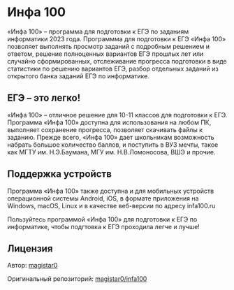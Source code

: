 # Инфа 100

«Инфа 100» – программа для подготовки к ЕГЭ по заданиям информатики 2023 года. Программма для подготовки к ЕГЭ «Инфа 100» позволяет выполнять просмотр заданий с подробным решением и ответом, решение полноценных вариантов ЕГЭ прошлых лет или случайно сформированных, отслеживание прогресса подготовки в виде статистики по решению вариантов ЕГЭ, разбор отдельных заданий из открытого банка заданий ЕГЭ по информатике.

## ЕГЭ – это легко!

«Инфа 100» – отличное решение для 10-11 классов для подготовки к ЕГЭ. Программа «Инфа 100» доступна для использования на любом ПК, выполняет сохранение прогресса, позволяет скачивать файлы к заданию. Прежде всего, «Инфа 100» дает школьникам возможность набрать большое количество баллов, и поступить в ВУЗ мечты, такое как МГТУ им. Н.Э.Баумана, МГУ им. Н.В.Ломоносова, ВШЭ и прочие.

## Поддержка устройств

Программа «Инфа 100» также доступна и для мобильных устройств операционной системы Android, iOS, в формате приложения на Windows, macOS, Linux и в качестве веб-версии по адресу infa100.ru

Пользуйтесь программой «Инфа 100» для подготовки к ЕГЭ по информатике, чтобы подгтовка к ЕГЭ проходила легче и лучше!

## Лицензия

Автор: [magistar0](https://github.com/magistar0/)

Оригинальный репозиторий: [magistar0/infa100](https://github.com/magistar0/infa100)

